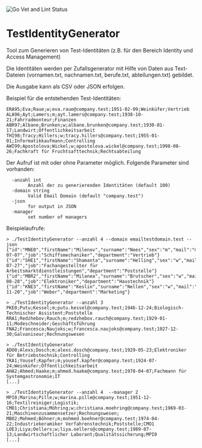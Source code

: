 ![Go Vet and Lint Status](https://github.com/obsti8383/TestIdentityGenerator/actions/workflows/golang_test.yml/badge.svg)

# TestIdentityGenerator
Tool zum Generieren von Test-Identitäten (z.B. für den Bereich Identity und Access Management)

Die Identitäten werden per Zufallsgenerator mit Hilfe von Daten aus Text-Dateien (vornamen.txt, nachnamen.txt, berufe.txt, abteilungen.txt) gebildet.

Die Ausgabe kann als CSV oder JSON erfolgen.

Beispiel für die entstehenden Test-Identitäten:

```
ERA95;Eva;Raue;w;eva.raue@company.test;1951-02-09;Weinküfer;Vertrieb
ALA96;Ayt;Lamers;m;ayt.lamers@company.test;1938-10-21;Fahrradmonteur;Finanzen
ABR97;Albane;Brunken;w;albane.brunken@company.test;1930-01-17;Landwirt;Öffentlichkeitsarbeit
THI98;Tracy;Hillers;w;tracy.hillers@company.test;1955-01-01;Informatikkaufmann;Controlling
AWI99;Apostolova;Wickel;w;apostolova.wickel@company.test;1998-08-26;Fachkraft für Fruchtsafttechnik;Rechtsabteilung
```


Der Aufruf ist mit oder ohne Parameter möglich. Folgende Parameter sind vorhanden:

```
  -anzahl int
        Anzahl der zu generierenden Identitäten (default 100)
  -domain string
        Valid Email Domain (default "company.test")
  -json
        for output in JSON
  -manager
  		set number of managers      
```

Beispielaufrufe:

```
> ./TestIdentityGenerator --anzahl 4 --domain emailtestdomain.test --json
{"id":"MNE0","firstName":"Milenov","surname":"Nees","sex":"m","mail":"milenov.nees@emailtestdomain.test","birthday":"1939-07-07","job":"Schiffsmechaniker","department":"Vertrieb"}
{"id":"SHE1","firstName":"Shamanta","surname":"Helling","sex":"w","mail":"shamanta.helling@emailtestdomain.test","birthday":"1962-07-27","job":"Fachangestellter für Arbeitsmarktdienstleistungen","department":"Poststelle"}
{"id":"MBR2","firstName":"Milanea","surname":"Brutscher","sex":"w","mail":"milanea.brutscher@emailtestdomain.test","birthday":"1918-08-28","job":"Elektroniker","department":"Haustechnik"}
{"id":"KNE3","firstName":"Keslin","surname":"Nellen","sex":"w","mail":"keslin.nellen@emailtestdomain.test","birthday":"1932-11-20","job":"Weber","department":"Marketing"}
```

```
> ./TestIdentityGenerator --anzahl 3 
PKE0;Putu;Kessel;m;putu.kessel@company.test;1946-12-24;Biologisch-Technischer Assistent;Poststelle
RRA1;Redzhebov;Rauch;m;redzhebov.rauch@company.test;1929-01-11;Modeschneider;Geschäftsführung
FNA2;Francesca;Naujoks;w;francesca.naujoks@company.test;1927-12-30;Galvaniseur;Rechnungswesen
```

```
> ./TestIdentityGenerator
ADO0;Alexs;Dosch;m;alexs.dosch@company.test;1929-05-23;Elektroniker für Betriebstechnik;Controlling
YKA1;Yousef;Kapfer;m;yousef.kapfer@company.test;1924-07-24;Weinküfer;Öffentlichkeitsarbeit
AHA2;Ahmed;Haake;m;ahmed.haake@company.test;1978-04-07;Fachmann für Systemgastronomie;IT
[...]
```

```
> ./TestIdentityGenerator --anzahl 4  --manager 2
MPI0;Marina;Pille;w;marina.pille@company.test;1951-12-16;Textilreiniger;Logistik;
CMO1;Christiana;Möhring;w;christiana.moehring@company.test;1969-03-21;Maschinenzusammensetzer;Rechnungswesen;
MBO2;Mohmed;Böhner;m;mohmed.boehner@company.test;1974-04-22;Industriekeramiker Verfahrenstechnik;Poststelle;CMO1
LOE3;Liya;Oellers;w;liya.oellers@company.test;1989-07-13;Landwirtschaftlicher Laborant;Qualitätssicherung;MPI0
[...]
```
